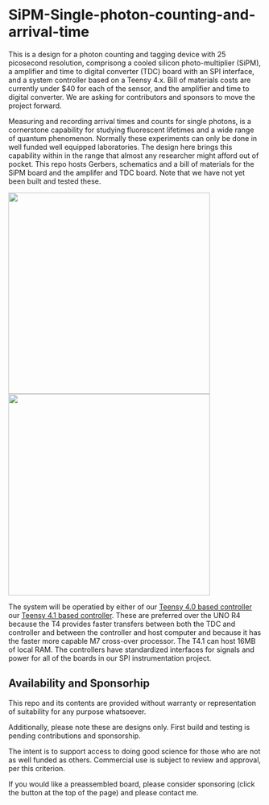 # SiPM-Single-photon-counting-and-arrival-time

This is a design for a photon counting and tagging device with 25 picosecond resolution, comprisong a cooled silicon photo-multiplier (SiPM), a amplifier and time to digital converter (TDC) board with an SPI interface, and a system controller based on a Teensy 4.x.  Bill of materials costs are currently under $40 for each of the sensor, and the amplifier and time to digital converter.   We are asking for contributors and sponsors to move the project forward.

Measuring and recording arrival times and counts for single photons, is a cornerstone capability for studying fluorescent lifetimes and a wide range of quantum phenomenon.
Normally these experiments can only be done in well funded well equipped laboratories.
The design here brings this capability within in the range that almost any researcher might afford out of pocket. 
This repo hosts Gerbers, schematics and a bill of materials for the SiPM board and the amplifer and TDC board.
Note that we have not yet been built and tested these.

<img src="https://github.com/user-attachments/assets/c80aea53-cabe-48d9-a1c9-c742df434c67" height=400>

<img src="https://github.com/user-attachments/assets/7d67d5c5-aa69-479b-b640-69460ece610e" height=400>

The system will be operatied by either of our [Teensy 4.0 based controller](https://github.com/drmcnelson/SPI-Instrumentation-Controller-T4.0) 
our [Teensy 4.1 based controller](https://github.com/drmcnelson/SPI-Instrumentation-Controller-T4.1).
These are preferred over the UNO R4 because the T4 provides faster transfers between both the TDC and controller and between the controller and host computer and because it has the faster more capable M7 cross-over processor.
The T4.1 can host 16MB of local RAM.
The controllers have standardized interfaces for signals and power for all of the boards in our SPI instrumentation project.

## Availability and Sponsorhip
This repo and its contents are provided without warranty or representation of suitability for any purpose whatsoever.

Additionally, please note these are designs only.  First build and testing is pending contributions and sponsorship.  

The intent is to support access to doing good science for those who are not as well funded as others.  Commercial use is subject to review and approval, per this criterion.

If you would like a preassembled board, please consider sponsoring (click the button at the top of the page) and please contact me.
